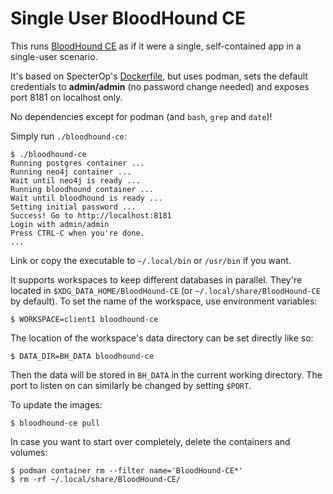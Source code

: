  Single User BloodHound CE
==========================

This runs [BloodHound CE](https://github.com/SpecterOps/BloodHound) as if it
were a single, self-contained app in a single-user scenario.

It's based on SpecterOp's
[Dockerfile](https://github.com/SpecterOps/BloodHound/blob/294dab1f72fb3fcbaf7d010fd7ee9301f6ba78fe/dockerfiles/bloodhound.Dockerfile),
but uses podman, sets the default credentials to **admin/admin** (no password
change needed) and exposes port 8181 on localhost only.

No dependencies except for podman (and `bash`, `grep` and `date`)!

Simply run `./bloodhound-ce`:


```console
$ ./bloodhound-ce
Running postgres container ...
Running neo4j container ...
Wait until neo4j is ready ...
Running bloodhound container ...
Wait until bloodhound is ready ...
Setting initial password ...
Success! Go to http://localhost:8181
Login with admin/admin
Press CTRL-C when you're done.
...
```

Link or copy the executable to `~/.local/bin` or `/usr/bin` if you want.

It supports workspaces to keep different databases in parallel. They're
located in `$XDG_DATA_HOME/BloodHound-CE`
(or `~/.local/share/BloodHound-CE` by
default). To set the name of the workspace, use environment variables:

```console
$ WORKSPACE=client1 bloodhound-ce
```

The location of the workspace's data directory can be set directly like so:

```console
$ DATA_DIR=BH_DATA bloodhound-ce
```

Then the data will be stored in `BH_DATA` in the current working directory.
The port to listen on can similarly be changed by setting `$PORT`.

To update the images:

```console
$ bloodhound-ce pull
```

In case you want to start over completely, delete the containers and volumes:
```console
$ podman container rm --filter name='BloodHound-CE*'
$ rm -rf ~/.local/share/BloodHound-CE/
```
